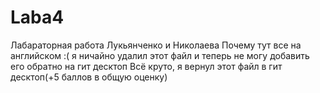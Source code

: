 ﻿# Laba4
Лабараторная работа Лукьянченко и Николаева
Почему тут все на английском :(
я ничайно удалил этот файл и теперь не могу добавить его обратно на гит десктоп
Всё круто, я вернул этот файл в гит десктоп(+5 баллов в общую оценку)

